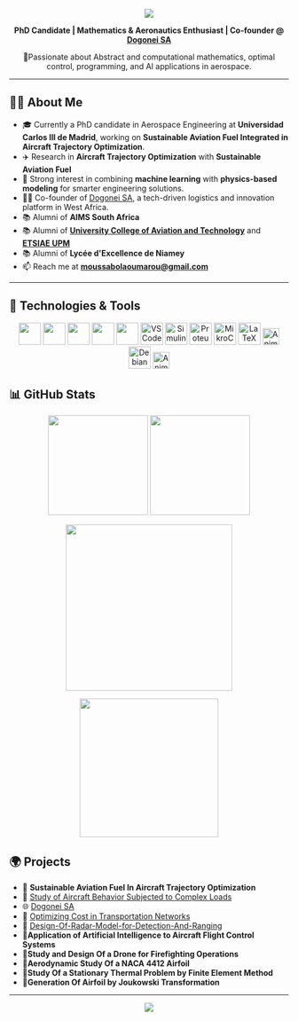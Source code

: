 <!-- Profile Header -->
<p align="center">
  <img src="https://capsule-render.vercel.app/api?type=waving&color=0E7FC0&height=200&section=header&text=Hi%20there!%20I'm%20Oumarou%20👋&fontColor=ffffff&fontSize=40&animation=fadeIn" />
</p>

<p align="center">
  <b>PhD Candidate | Mathematics & Aeronautics Enthusiast | Co-founder @ <a href="https://dogonei.com">Dogonei SA</a></b>
</p>

<p align="center">
  🚀Passionate about Abstract and computational mathematics, optimal control, programming, and AI applications in aerospace.
</p>

---
## 👨‍💻 About Me

- 🎓 Currently a PhD candidate in Aerospace Engineering at **Universidad Carlos III de Madrid**, working on **Sustainable Aviation Fuel Integrated in Aircraft Trajectory Optimization**. 
- ✈️ Research in **Aircraft Trajectory Optimization** with **Sustainable Aviation Fuel**  
- 🧠 Strong interest in combining **machine learning** with **physics-based modeling** for smarter engineering solutions.
- 👨‍💻 Co-founder of [Dogonei SA](https://dogonei.com), a tech-driven logistics and innovation platform in West Africa.
- 📚 Alumni of **AIMS South Africa**
- 📚 Alumni of **[University College of Aviation and Technology](https://esat.ens.tn/index.php)** and **[ETSIAE UPM](https://www.upm.es/)**
- 📚 Alumni of **Lycée d'Excellence de Niamey**  
- 📫 Reach me at **moussabolaoumarou@gmail.com**
  <!-- - 🧑🏽‍💼 Co-founder of **Taymako Foundation Niger** -->

---

## 🚀 Technologies & Tools

<p align="center">
  <img src="https://cdn.jsdelivr.net/gh/devicons/devicon/icons/python/python-original.svg" height="40"/>
  <img src="https://cdn.jsdelivr.net/gh/devicons/devicon/icons/matlab/matlab-original.svg" height="40"/>
  <img src="https://cdn.jsdelivr.net/gh/devicons/devicon/icons/c/c-original.svg" height="40"/>
 <img src="https://cdn.jsdelivr.net/gh/devicons/devicon/icons/arduino/arduino-original.svg" height="40"/>
  <img src="https://cdn.jsdelivr.net/gh/devicons/devicon/icons/java/java-original.svg" height="40"/>
 <img 
  src="https://cdn.jsdelivr.net/gh/devicons/devicon/icons/vscode/vscode-original.svg" 
  height="40" 
  alt="VSCode"/>
 <img src="https://img.shields.io/badge/Simulink-FF6600?style=flat&logo=mathworks&logoColor=white" height="40" alt="Simulink"/>
  <img src="https://cdn.simpleicons.org/proteus/00599C.svg" height="40" alt="Proteus"/>
 <img src="https://img.shields.io/badge/MikroC_PRO-00B8E6?style=flat&logo=mikroe&logoColor=white" height="40" alt="MikroC PRO"/>
<!--  <img src="https://img.shields.io/badge/LaTeX-47A141?style=flat&logo=latex&logoColor=white" height="40" alt="LaTeX"/>
  <!-- existing icons -->
  <img src="https://cdn.jsdelivr.net/gh/devicons/devicon/icons/latex/latex-original.svg" height="40" alt="LaTeX"/>
  <img src="https://raw.githubusercontent.com/ABSphreak/ABSphreak/master/gifs/LaTeX.gif" height="30" alt="Animated LaTeX"/>
  <img src="https://cdn.jsdelivr.net/gh/devicons/devicon/icons/debian/debian-original.svg" height="40" alt="Debian"/>
  <img src="https://raw.githubusercontent.com/ABSphreak/ABSphreak/master/gifs/linux.gif" height="30" alt="Animated Debian"/>

<!--   <img src="https://cdn.simpleicons.org/googlenet/EA4335.svg" height="40" alt="GoogLeNet"/>
  <img src="https://cdn.simpleicons.org/networkx/1488C6" height="40" alt="NetworkX"/>
  <img src="https://cdn.simpleicons.org/moskito/009688" height="40" alt="Moskito"/> -->
</p>


<!-- ## 📈 GitHub Stats

<p align="center">
  <img src="https://github-readme-stats.vercel.app/api?username=OMB227&show_icons=true&theme=tokyonight" height="160"/>
  <img src="https://github-readme-stats.vercel.app/api/top-langs/?username=OMB227&layout=compact&theme=tokyonight" height="160"/>
</p>   -->
<!-- ## 📈 GitHub Stats

<p align="center">
  <img src="https://github-readme-stats.vercel.app/api?username=OMB227&show_icons=true&theme=tokyonight&count_private=true" height="160"/>
  <img src="https://github-readme-stats.vercel.app/api/top-langs/?username=OMB227&layout=compact&theme=tokyonight" height="160"/>
</p> -->



## 📊 GitHub Stats

<p align="center">
  <img src="https://github-readme-stats.vercel.app/api?username=OMB227&show_icons=true&theme=tokyonight&count_private=true" height="180"/>
  <img src="https://github-readme-stats.vercel.app/api/top-langs/?username=OMB227&layout=compact&theme=tokyonight" height="180"/>
</p>

<p align="center">
  <img src="https://github-readme-streak-stats.herokuapp.com/?user=OMB227&theme=tokyonight" height="300"/>
</p>

<!-- GitHub Contribution Graph (requires third-party hosting) -->
<p align="center">
  <img src="https://github-profile-summary-cards.vercel.app/api/cards/profile-details?username=OMB227&theme=tokyonight" height="250"/>
</p>

<!-- Optional WakaTime badge if configured -->
<!-- <p align="center">
  <a href="https://wakatime.com/@OMB227">
    <img src="https://wakatime.com/badge/user/YOUR_WAKATIME_USER_ID.svg" alt="WakaTime Badge"/>
  </a>
</p> -->

## 🌍 Projects
- 🔧 **Sustainable Aviation Fuel In Aircraft Trajectory Optimization**
- 🔧 [Study of Aircraft Behavior Subjected to Complex Loads](https://github.com/OMB227/Study-Of-Aircraft-Behavior-Project)
- 🌐 [Dogonei SA](https://dogonei.com)
- 🧪 [Optimizing Cost in Transportation Networks](https://github.com/OMB227/Oumarou-AIMS-Project-Repository)
- 🔧 [Design-Of-Radar-Model-for-Detection-And-Ranging](https://github.com/OMB227/Design-Of-Radar-Model-for-Detection-And-Ranging.git)
- 🔧**Application of Artificial Intelligence to Aircraft Flight Control Systems**
- 🔧**Study and Design Of a Drone for Firefighting Operations**
- 🔧**Aerodynamic Study Of a NACA 4412 Airfoil**
- 🔧**Study Of a Stationary Thermal Problem by Finite Element Method**
- 🔧**Generation Of Airfoil by Joukowski Transformation**

---

<p align="center">
  <img src="https://capsule-render.vercel.app/api?type=waving&color=0E7FC0&height=120&section=footer"/>
</p>
